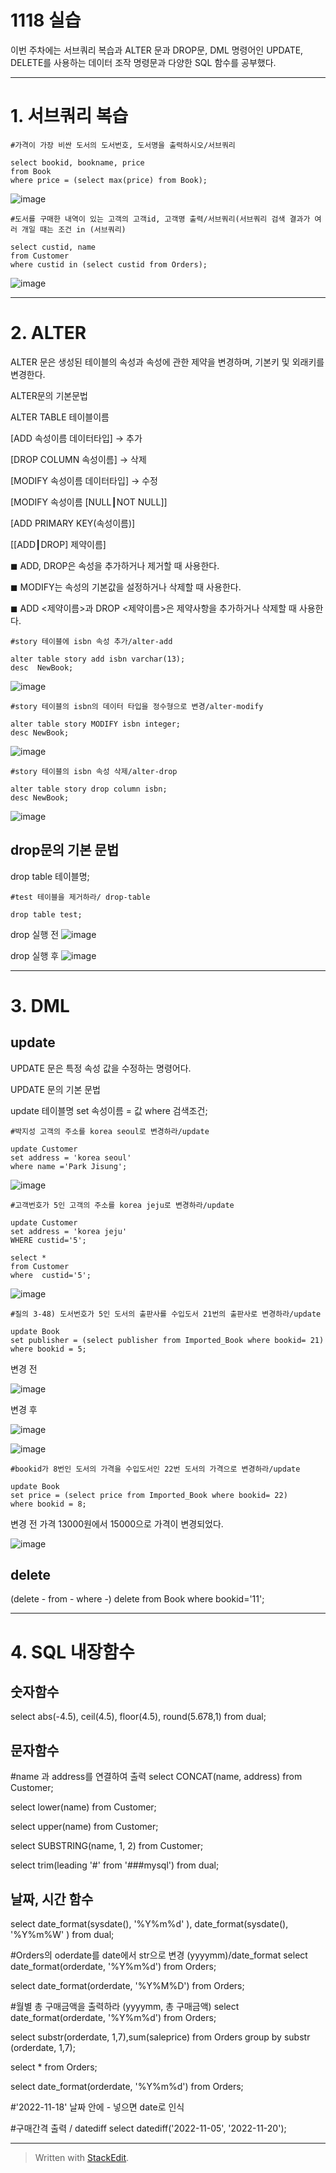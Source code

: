 # 1118 실습

이번 주차에는 서브쿼리 복습과 ALTER 문과 DROP문,  DML 명령어인 UPDATE, DELETE를 사용하는 데이터 조작 명령문과 다양한 SQL 함수를 공부했다.  


---

# 1. 서브쿼리 복습

    #가격이 가장 비싼 도서의 도서번호, 도서명을 출력하시오/서브쿼리
    
    select bookid, bookname, price
    from Book
    where price = (select max(price) from Book);

![image](https://user-images.githubusercontent.com/114793024/203745082-eae94dd5-8b6a-4a17-821c-2e49543880b8.png)


    #도서를 구매한 내역이 있는 고객의 고객id, 고객명 출력/서브쿼리(서브쿼리 검색 결과가 여러 개일 때는 조건 in (서브쿼리)
    
    select custid, name
    from Customer
    where custid in (select custid from Orders);


![image](https://user-images.githubusercontent.com/114793024/203745606-45296d74-3305-471d-93c3-904a2da43c9d.png)


---

# 2. ALTER

ALTER 문은 생성된 테이블의 속성과 속성에 관한 제약을 변경하며, 기본키 및 외래키를 변경한다. 

ALTER문의 기본문법

ALTER TABLE 테이블이름 

[ADD 속성이름 데이터타입] -> 추가

[DROP COLUMN 속성이름] -> 삭제

[MODIFY 속성이름 데이터타입] -> 수정

[MODIFY 속성이름 [NULL┃NOT NULL]] 

[ADD PRIMARY KEY(속성이름)] 

[[ADD┃DROP] 제약이름]

◼ ADD, DROP은 속성을 추가하거나 제거할 때 사용한다.

◼ MODIFY는 속성의 기본값을 설정하거나 삭제할 때 사용한다.

◼ ADD <제약이름>과 DROP <제약이름>은 제약사항을 추가하거나 삭제할 때 사용한다.

    #story 테이블에 isbn 속성 추가/alter-add
    
    alter table story add isbn varchar(13);
    desc  NewBook;

![image](https://user-images.githubusercontent.com/114793024/203746237-685f7351-32cf-4773-a185-56ae1b315bd6.png)


    #story 테이블의 isbn의 데이터 타입을 정수형으로 변경/alter-modify
    
    alter table story MODIFY isbn integer;
    desc NewBook;

![image](https://user-images.githubusercontent.com/114793024/203746900-cf625001-2147-4d62-a99b-62efcb117dbb.png)


    #story 테이블의 isbn 속성 삭제/alter-drop
    
    alter table story drop column isbn;
    desc NewBook;


![image](https://user-images.githubusercontent.com/114793024/203747164-07ed7aac-46d9-4475-be02-490ab4330dcc.png)


## drop문의 기본 문법 

drop table 테이블명;

    #test 테이블을 제거하라/ drop-table
    
    drop table test;


    
drop 실행 전
![image](https://user-images.githubusercontent.com/114793024/203748292-9ae59693-db1e-48c9-9dd9-10293b584cf7.png)


drop 실행 후
![image](https://user-images.githubusercontent.com/114793024/203748726-c1857a2f-71b0-46f3-848b-abc58d630d02.png)

---


# 3. DML

## update

UPDATE 문은 특정 속성 값을 수정하는 명령어다.

UPDATE 문의 기본 문법

update 테이블명
set 속성이름 = 값
where 검색조건; 

    #박지성 고객의 주소를 korea seoul로 변경하라/update
    
    update Customer
    set address = 'korea seoul'
    where name ='Park Jisung';

![image](https://user-images.githubusercontent.com/114793024/203750104-74383004-e54f-470d-a2ba-4ae800202f15.png)


    #고객번호가 5인 고객의 주소를 korea jeju로 변경하라/update
    
    update Customer
    set address = 'korea jeju'
    WHERE custid='5';
    
    select *
    from Customer
    where  custid='5';

![image](https://user-images.githubusercontent.com/114793024/203751037-fd447980-b073-426a-bc4e-4b3bee8a3082.png)


    #질의 3-48) 도서번호가 5인 도서의 출판사를 수입도서 21번의 출판사로 변경하라/update
    
    update Book
    set publisher = (select publisher from Imported_Book where bookid= 21)
    where bookid = 5;

변경 전

![image](https://user-images.githubusercontent.com/114793024/203751541-09b1ed45-8af9-4006-ae1a-6225b6f40e63.png)

변경 후

![image](https://user-images.githubusercontent.com/114793024/203752707-a4d7392a-4507-471a-87a8-174ba17ac579.png)


![image](https://user-images.githubusercontent.com/114793024/203752261-a7c82432-5055-42dd-a404-91877f46662c.png)


    #bookid가 8번인 도서의 가격을 수입도서인 22번 도서의 가격으로 변경하라/update
    
    update Book
    set price = (select price from Imported_Book where bookid= 22)
    where bookid = 8;


변경 전 가격 13000원에서 15000으로 가격이 변경되었다.

![image](https://user-images.githubusercontent.com/114793024/203754148-14b89e70-dab4-4721-be85-f41adf9fa03a.png)




## delete 
(delete - from - where -)
delete from Book where bookid='11';

---

# 4. SQL 내장함수 


## 숫자함수 
select abs(-4.5), ceil(4.5), floor(4.5), round(5.678,1)
from dual;


## 문자함수
#name 과 address를 연결하여 출력
select CONCAT(name, address)
from Customer;

select lower(name)
from Customer;

select upper(name)
from Customer;

select SUBSTRING(name, 1, 2) 
from Customer;

select trim(leading '#' from '###mysql') from dual;


## 날짜, 시간 함수 
select date_format(sysdate(), '%Y%m%d' ), 
date_format(sysdate(), '%Y%m%W' ) 
from dual;

#Orders의 oderdate를 date에서 str으로 변경 (yyyymm)/date_format
select date_format(orderdate, '%Y%m%d')
from Orders;

select date_format(orderdate, '%Y%M%D')
from Orders;

#월별 총 구매금액을 출력하라 (yyyymm, 총 구매금액)
select date_format(orderdate, '%Y%m%d')
from Orders;

select substr(orderdate, 1,7),sum(saleprice)
from Orders
group by substr (orderdate, 1,7);

select *
from Orders;


select date_format(orderdate, '%Y%m%d')
from Orders;

#'2022-11-18' 날짜 안에 - 넣으면 date로 인식

#구매간격 출력 / datediff
select datediff('2022-11-05', '2022-11-20');

---
 
> Written with [StackEdit](https://stackedit.io/).




<!--stackedit_data:
eyJoaXN0b3J5IjpbLTIzMjg2ODU5OCwtMTQwNTQ3NjY4LDYyND
MzNjI3OCwtMjExMzM1NTExMiwxMjU3MTM5OTkxXX0=
-->